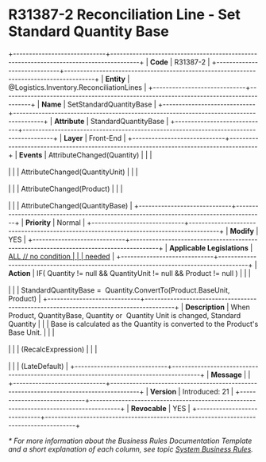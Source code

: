 ﻿---
erp.type: front-end-business-rule
erp.entity: Logistics.Inventory.ReconciliationLines
---

# R31387-2 Reconciliation Line - Set Standard Quantity Base
+-----------------------------+---------------------------------------------------------------------------------------+
| **Code**                    | R31387-2                                                                              |
+-----------------------------+---------------------------------------------------------------------------------------+
| **Entity**                  | @Logistics.Inventory.ReconciliationLines                                              |
+-----------------------------+---------------------------------------------------------------------------------------+
| **Name**                    | SetStandardQuantityBase                                                               |
+-----------------------------+---------------------------------------------------------------------------------------+
| **Attribute**               | StandardQuantityBase                                                                  |
+-----------------------------+---------------------------------------------------------------------------------------+
| **Layer**                   | Front-End                                                                             |
+-----------------------------+---------------------------------------------------------------------------------------+
| **Events**                  | AttributeChanged(Quantity)                                                            |
|                             | <br/><br/>                                                                            |
|                             | AttributeChanged(QuantityUnit)                                                        |
|                             | <br/><br/>                                                                            |
|                             | AttributeChanged(Product)                                                             |
|                             | <br/><br/>                                                                            |
|                             | AttributeChanged(QuantityBase)                                                        |
+-----------------------------+---------------------------------------------------------------------------------------+
| **Priority**                | Normal                                                                                |
+-----------------------------+---------------------------------------------------------------------------------------+
| **Modify**                  | YES                                                                                   |
+-----------------------------+---------------------------------------------------------------------------------------+
| **Applicable Legislations** | [ALL // no condition                                                                  |
|                             | needed](xref:applicable-legislations)                                                 |
+-----------------------------+---------------------------------------------------------------------------------------+
| **Action**                  | IF( Quantity != null && QuantityUnit != null && Product != null )                     |
|                             | <br/><br/>                                                                            |
|                             | StandardQuantityBase =  Quantity.ConvertTo(Product.BaseUnit, Product)                 |
+-----------------------------+---------------------------------------------------------------------------------------+
| **Description**             | When Product, QuantityBase, Quantity or  Quantity Unit is changed, Standard Quantity  |
|                             | Base is calculated as the Quantity is converted to the Product\'s Base Unit.          |
|                             | <br/><br/>                                                                            |
|                             | (RecalcExpression)                                                                    |
|                             | <br/><br/>                                                                            |
|                             | (LateDefault)                                                                         |
+-----------------------------+---------------------------------------------------------------------------------------+
| **Message**                 |                                                                                       |
+-----------------------------+---------------------------------------------------------------------------------------+
| **Version**                 | Introduced: 21                                                                        |
+-----------------------------+---------------------------------------------------------------------------------------+
| **Revocable**               | YES                                                                                   |
+-----------------------------+---------------------------------------------------------------------------------------+

*\* For more information about the Business Rules Documentation Template and a short explanation of each column, see
topic [System Business Rules](../templates/template-description-system-business-rules.md).*
